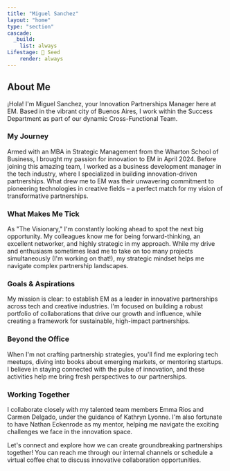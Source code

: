 ```yaml
---
title: "Miguel Sanchez"
layout: "home"
type: "section"
cascade:
  _build:
    list: always
Lifestage: 🌱 Seed
    render: always
---
```

## About Me

¡Hola! I'm Miguel Sanchez, your Innovation Partnerships Manager here at EM. Based in the vibrant city of Buenos Aires, I work within the Success Department as part of our dynamic Cross-Functional Team.

### My Journey

Armed with an MBA in Strategic Management from the Wharton School of Business, I brought my passion for innovation to EM in April 2024. Before joining this amazing team, I worked as a business development manager in the tech industry, where I specialized in building innovation-driven partnerships. What drew me to EM was their unwavering commitment to pioneering technologies in creative fields – a perfect match for my vision of transformative partnerships.

### What Makes Me Tick

As "The Visionary," I'm constantly looking ahead to spot the next big opportunity. My colleagues know me for being forward-thinking, an excellent networker, and highly strategic in my approach. While my drive and enthusiasm sometimes lead me to take on too many projects simultaneously (I'm working on that!), my strategic mindset helps me navigate complex partnership landscapes.

### Goals & Aspirations

My mission is clear: to establish EM as a leader in innovative partnerships across tech and creative industries. I'm focused on building a robust portfolio of collaborations that drive our growth and influence, while creating a framework for sustainable, high-impact partnerships.

### Beyond the Office

When I'm not crafting partnership strategies, you'll find me exploring tech meetups, diving into books about emerging markets, or mentoring startups. I believe in staying connected with the pulse of innovation, and these activities help me bring fresh perspectives to our partnerships.

### Working Together

I collaborate closely with my talented team members Emma Rios and Carmen Delgado, under the guidance of Kathryn Lyonne. I'm also fortunate to have Nathan Eckenrode as my mentor, helping me navigate the exciting challenges we face in the innovation space.

Let's connect and explore how we can create groundbreaking partnerships together! You can reach me through our internal channels or schedule a virtual coffee chat to discuss innovative collaboration opportunities.